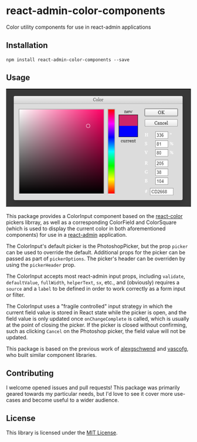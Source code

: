 # react-admin-color-components

Color utility components for use in react-admin applications

## Installation

```
npm install react-admin-color-components --save
```

## Usage

![colorpicker.png](assets/colorpicker.png)

This package provides a ColorInput component based on the [react-color](https://www.npmjs.com/package/react-color) pickers librray, as well as a corresponding ColorField and ColorSquare (which is used to display the current color in both aforementioned components) for use in a [react-admin](https://marmelab.com/react-admin/) application.

The ColorInput's default picker is the PhotoshopPicker, but the prop `picker` can be used to override the default. Additional props for the picker can be passed as part of `pickerOptions`. The picker's header can be overriden by using the `pickerHeader` prop.

The ColorInput accepts most react-admin input props, including `validate`, `defaultValue`, `fullWidth`, `helperText`, `sx`, etc., and (obviously) requires a `source` and a `label` to be defined in order to work correctly as a form input or filter.

The ColorInput uses a "fragile controlled" input strategy in which the current field value is stored in React state while the picker is open, and the field value is only updated once `onChangeComplete` is called, which is usually at the point of closing the picker. If the picker is closed without confirming, such as clicking `Cancel` on the Photoshop picker, the field value will not be updated.

This package is based on the previous work of [alexgschwend](https://github.com/alexgschwend) and [vascofg](https://github.com/vascofg), who built similar component libraries.

## Contributing

I welcome opened issues and pull requests! This package was primarily geared towards my particular needs, but I'd love to see it cover more use-cases and become useful to a wider audience.

## License

This library is licensed under the [MIT License](LICENSE).
